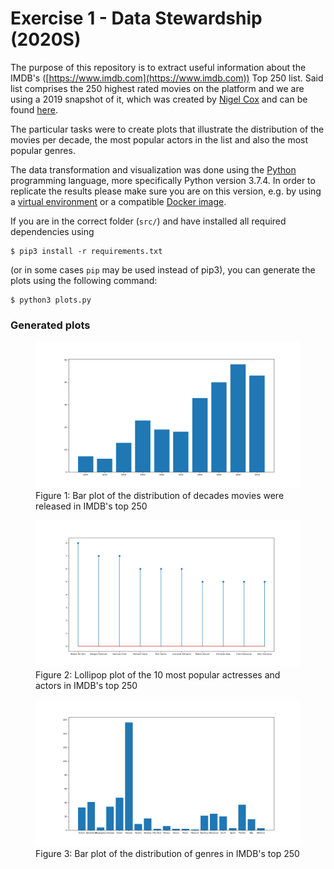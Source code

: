 # Exercise 1 - Data Stewardship (2020S)

The purpose of this repository is to extract useful information about the IMDB's ([https://www.imdb.com](https://www.imdb.com)) Top 250 list. Said list comprises the 250 highest rated movies on the platform and we are using a 2019 snapshot of it, which was created by [Nigel Cox](https://www.kaggle.com/bartius) and can be found [here](https://www.kaggle.com/bartius/imdb-top-250-movies-info/data).

The particular tasks were to create plots that illustrate the distribution of the movies per decade, the most popular actors in the list and also the most popular genres.

The data transformation and visualization was done using the [Python](https://www.python.org/) programming language, more specifically Python version 3.7.4. In order to replicate the results please make sure you are on this version, e.g. by using a [virtual environment](https://virtualenv.pypa.io/en/stable/) or a compatible [Docker image](https://github.com/docker-library/python/blob/695bd3c10cdf1692a2af9abdc51f0eff99731e78/3.7/alpine3.10/Dockerfile). 

If you are in the correct folder (`src/`) and have installed all required dependencies using 

	$ pip3 install -r requirements.txt

(or in some cases `pip` may be used instead of pip3), you can generate the plots using the following command:
 
	$ python3 plots.py
 
 
### Generated plots

<figure>
<img src="plots/plot1.png">
<figcaption>Figure 1: Bar plot of the distribution of decades movies were released in IMDB's top 250</figcaption>
</figure>

<figure>
<img src="plots/plot2.png">
<figcaption>Figure 2: Lollipop plot of the 10 most popular actresses and actors in IMDB's top 250</figcaption>
</figure>

<figure>
<img src="plots/plot3.png">
<figcaption>Figure 3: Bar plot of the distribution of genres in IMDB's top 250</figcaption>
</figure>